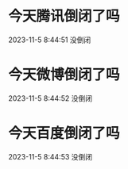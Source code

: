 # 今天腾讯倒闭了吗

2023-11-5 8:44:51 没倒闭

# 今天微博倒闭了吗

2023-11-5 8:44:52 没倒闭

# 今天百度倒闭了吗

2023-11-5 8:44:53 没倒闭


